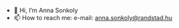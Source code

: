 - 👋 Hi, I’m Anna Sonkoly
- 📫 How to reach me: e-mail: anna.sonkoly@randstad.hu

<!---
SonkolyA/SonkolyA is a ✨ special ✨ repository because its `README.md` (this file) appears on your GitHub profile.
You can click the Preview link to take a look at your changes.
--->
